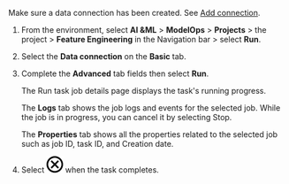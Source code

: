 Make sure a data connection has been created. See [Add connection](vpe1725389258480.md).

1.  From the environment, select **AI &ML** > **ModelOps** > **Projects** > the project > **Feature Engineering** in the Navigation bar > select **Run**.


1.  Select the **Data connection** on the **Basic** tab.


1.  Complete the **Advanced** tab fields then select **Run**.

    The Run task job details page displays the task's running progress.

    The **Logs** tab shows the job logs and events for the selected job. While the job is in progress, you can cancel it by selecting Stop.

    The **Properties** tab shows all the properties related to the selected job such as job ID, task ID, and Creation date.


1.  Select ![Close icon](Images/teg1680569591203.svg) when the task completes.


